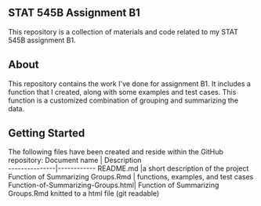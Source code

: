 ## STAT 545B Assignment B1

This repository is a collection of materials and code related to my STAT 545B assignment B1.

## About

This repository contains the work I've done for assignment B1. It includes a function that I created, along with some examples and test cases. This function is a customized combination of grouping and summarizing the data.

## Getting Started

The following files have been created and reside within the GitHub repository:
Document name  | Description     
---------------|------------
README.md |a short description of the project
Function of Summarizing Groups.Rmd | functions, examples, and test cases
Function-of-Summarizing-Groups.html| Function of Summarizing Groups.Rmd knitted to a html file (git readable)
